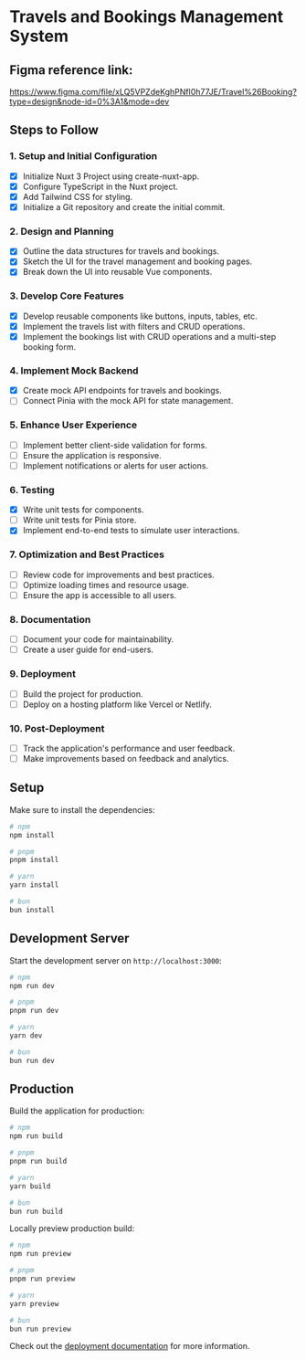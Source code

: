 Travels and Bookings Management System
======================================
## Figma reference link: 
https://www.figma.com/file/xLQ5VPZdeKghPNfl0h77JE/Travel%26Booking?type=design&node-id=0%3A1&mode=dev

Steps to Follow
---------------

### 1\. Setup and Initial Configuration

-   [X]  Initialize Nuxt 3 Project using create-nuxt-app.
-   [x]  Configure TypeScript in the Nuxt project.
-   [x]  Add Tailwind CSS for styling.
-   [x]  Initialize a Git repository and create the initial commit.

### 2\. Design and Planning

-   [x]  Outline the data structures for travels and bookings.
-   [x]  Sketch the UI for the travel management and booking pages.
-   [x]  Break down the UI into reusable Vue components.

### 3\. Develop Core Features

-   [x]  Develop reusable components like buttons, inputs, tables, etc.
-   [x]  Implement the travels list with filters and CRUD operations.
-   [x]  Implement the bookings list with CRUD operations and a multi-step booking form.

### 4\. Implement Mock Backend

-   [x]  Create mock API endpoints for travels and bookings.
-   [ ]  Connect Pinia with the mock API for state management.

### 5\. Enhance User Experience

-   [ ]  Implement better client-side validation for forms.
-   [ ]  Ensure the application is responsive.
-   [ ]  Implement notifications or alerts for user actions.

### 6\. Testing

-   [x]  Write unit tests for components.
-   [ ]  Write unit tests for Pinia store.
-   [x]  Implement end-to-end tests to simulate user interactions.

### 7\. Optimization and Best Practices

-   [ ]  Review code for improvements and best practices.
-   [ ]  Optimize loading times and resource usage.
-   [ ]  Ensure the app is accessible to all users.

### 8\. Documentation

-   [ ]  Document your code for maintainability.
-   [ ]  Create a user guide for end-users.

### 9\. Deployment

-   [ ]  Build the project for production.
-   [ ]  Deploy on a hosting platform like Vercel or Netlify.

### 10\. Post-Deployment

-   [ ]  Track the application's performance and user feedback.
-   [ ]  Make improvements based on feedback and analytics.

## Setup

Make sure to install the dependencies:

```bash
# npm
npm install

# pnpm
pnpm install

# yarn
yarn install

# bun
bun install
```

## Development Server

Start the development server on `http://localhost:3000`:

```bash
# npm
npm run dev

# pnpm
pnpm run dev

# yarn
yarn dev

# bun
bun run dev
```

## Production

Build the application for production:

```bash
# npm
npm run build

# pnpm
pnpm run build

# yarn
yarn build

# bun
bun run build
```

Locally preview production build:

```bash
# npm
npm run preview

# pnpm
pnpm run preview

# yarn
yarn preview

# bun
bun run preview
```

Check out the [deployment documentation](https://nuxt.com/docs/getting-started/deployment) for more information.

